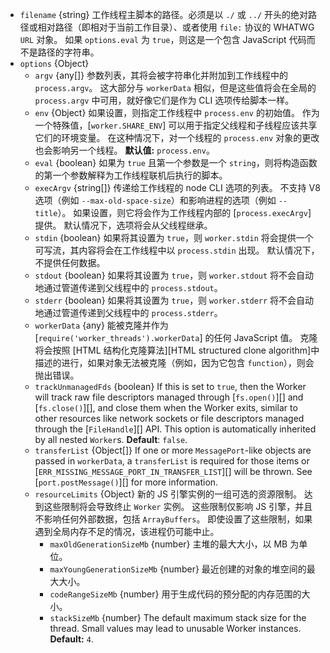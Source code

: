 <!-- YAML
added: v10.5.0
changes:
  - version:
    - v14.6.0
    pr-url: https://github.com/nodejs/node/pull/34303
    description: The `trackUnmanagedFds` option was introduced.
  - version: v14.0.0
    pr-url: https://github.com/nodejs/node/pull/32278
    description: The `transferList` option was introduced.
  - version: v13.12.0
    pr-url: https://github.com/nodejs/node/pull/31664
    description: The `filename` parameter can be a WHATWG `URL` object using
                 `file:` protocol.
  - version:
     - v13.2.0
     - v12.16.0
    pr-url: https://github.com/nodejs/node/pull/26628
    description: The `resourceLimits` option was introduced.
  - version:
     - v13.4.0
     - v12.16.0
    pr-url: https://github.com/nodejs/node/pull/30559
    description: The `argv` option was introduced.
-->

* `filename` {string} 工作线程主脚本的路径。必须是以 `./` 或 `../` 开头的绝对路径或相对路径（即相对于当前工作目录）、或者使用 `file:` 协议的 WHATWG `URL` 对象。
   如果 `options.eval` 为 `true`，则这是一个包含 JavaScript 代码而不是路径的字符串。
* `options` {Object}
  * `argv` {any[]} 参数列表，其将会被字符串化并附加到工作线程中的 `process.argv`。
    这大部分与 `workerData` 相似，但是这些值将会在全局的 `process.argv` 中可用，就好像它们是作为 CLI 选项传给脚本一样。
  * `env` {Object} 如果设置，则指定工作线程中 `process.env` 的初始值。
     作为一个特殊值，[`worker.SHARE_ENV`] 可以用于指定父线程和子线程应该共享它们的环境变量。
     在这种情况下，对一个线程的 `process.env` 对象的更改也会影响另一个线程。
     **默认值:** `process.env`。
  * `eval` {boolean} 如果为 `true` 且第一个参数是一个 `string`，则将构造函数的第一个参数解释为工作线程联机后执行的脚本。
  * `execArgv` {string[]} 传递给工作线程的 node CLI 选项的列表。
     不支持 V8 选项（例如 `--max-old-space-size`）和影响进程的选项（例如 `--title`）。
     如果设置，则它将会作为工作线程内部的 [`process.execArgv`] 提供。
     默认情况下，选项将会从父线程继承。
  * `stdin` {boolean} 如果将其设置为 `true`，则 `worker.stdin` 将会提供一个可写流，其内容将会在工作线程中以 `process.stdin` 出现。
     默认情况下，不提供任何数据。
  * `stdout` {boolean} 如果将其设置为 `true`，则 `worker.stdout` 将不会自动地通过管道传递到父线程中的 `process.stdout`。
  * `stderr` {boolean} 如果将其设置为 `true`，则 `worker.stderr` 将不会自动地通过管道传递到父线程中的 `process.stderr`。
  * `workerData` {any} 能被克隆并作为 [`require('worker_threads').workerData`] 的任何 JavaScript 值。
     克隆将会按照 [HTML 结构化克隆算法][HTML structured clone algorithm]中描述的进行，如果对象无法被克隆（例如，因为它包含 `function`），则会抛出错误。
  * `trackUnmanagedFds` {boolean} If this is set to `true`, then the Worker will
    track raw file descriptors managed through [`fs.open()`][] and
    [`fs.close()`][], and close them when the Worker exits, similar to other
    resources like network sockets or file descriptors managed through
    the [`FileHandle`][] API. This option is automatically inherited by all
    nested `Worker`s. **Default**: `false`.
  * `transferList` {Object[]} If one or more `MessagePort`-like objects
    are passed in `workerData`, a `transferList` is required for those
    items or [`ERR_MISSING_MESSAGE_PORT_IN_TRANSFER_LIST`][] will be thrown.
    See [`port.postMessage()`][] for more information.
  * `resourceLimits` {Object} 新的 JS 引擎实例的一组可选的资源限制。 
    达到这些限制将会导致终止 `Worker` 实例。 
    这些限制仅影响 JS 引擎，并且不影响任何外部数据，包括 `ArrayBuffers`。 
    即使设置了这些限制，如果遇到全局内存不足的情况，该进程仍可能中止。
    * `maxOldGenerationSizeMb` {number} 主堆的最大大小，以 MB 为单位。
    * `maxYoungGenerationSizeMb` {number} 最近创建的对象的堆空间的最大大小。
    * `codeRangeSizeMb` {number} 用于生成代码的预分配的内存范围的大小。
    * `stackSizeMb` {number} The default maximum stack size for the thread.
      Small values may lead to unusable Worker instances. **Default:** `4`.

